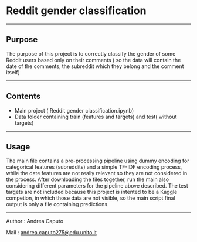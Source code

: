 # Reddit gender classification
---

## Purpose

  The purpose of this project is to correctly classify the gender of some Reddit users based 
  only on their comments ( so the data will contain the date of the comments, the
  subreddit which they belong and the comment itself)

---           

## Contents 

  - Main project ( Reddit gender classification.ipynb)
  - Data folder containing train (features and targets) and test( without targets) 

---

## Usage

  The main file contains a pre-processing pipeline using dummy encoding for categorical features (subreddits)
  and a simple TF-IDF encoding process, while the date features are not really relevant so they are not considered
  in the process. After downloading the files together, run the main also considering different parameters for the
  pipeline above described.
  The test targets are not included because this project is intented to be a Kaggle competion, in which those data
  are not visible, so the main script final output is only a file containing predictions.

---

Author : Andrea Caputo

Mail : andrea.caputo275@edu.unito.it
